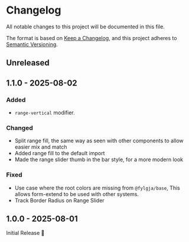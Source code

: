 # Changelog

All notable changes to this project will be documented in this file.

The format is based on [Keep a Changelog](https://keepachangelog.com/en/1.1.0/),
and this project adheres to [Semantic Versioning](https://semver.org/spec/v2.0.0.html).

## Unreleased

## 1.1.0 - 2025-08-02

### Added

- `range-vertical` modifier.

### Changed

- Split range fill, the same way as seen with other components to allow easier mix and match
- Added range fill to the default import
- Made the range slider thumb in the bar style, for a more modern look

### Fixed

- Use case where the root colors are missing from `@fylgja/base`,
  This allows form-extend to be used with other systems.
- Track Border Radius on Range Slider

## 1.0.0 - 2025-08-01

Initial Release 🎉
